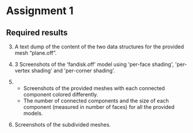 # Assignment 1

## Required results
3) A text dump of the content of the two data structures for the provided mesh “plane.off”.

4) 3 Screenshots of the 'fandisk.off' model using 'per-face shading', 'per-vertex shading' and 'per-corner shading'.

5) * Screenshots of the provided meshes with each connected component colored differently.
   * The number of connected components and the size of each component (measured in number
of faces) for all the provided models.

6) Screenshots of the subdivided meshes.